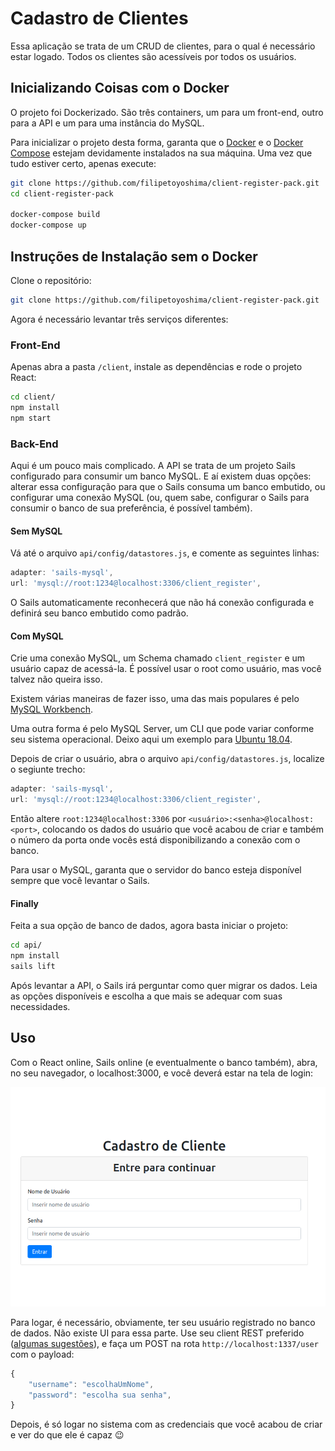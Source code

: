 # Cadastro de Clientes

Essa aplicação se trata de um CRUD de clientes, para o qual é necessário estar logado. Todos os clientes são acessíveis por todos os usuários.

## Inicializando Coisas com o Docker

O projeto foi Dockerizado. São três containers, um para um front-end, outro para a API e um para uma instância do MySQL.

Para inicializar o projeto desta forma, garanta que o [Docker](https://docs.docker.com/install/overview/) e o [Docker Compose](https://docs.docker.com/compose/) estejam devidamente instalados na sua máquina. Uma vez que tudo estiver certo, apenas execute:

```bash
git clone https://github.com/filipetoyoshima/client-register-pack.git
cd client-register-pack

docker-compose build
docker-compose up
```

## Instruções de Instalação sem o Docker

Clone o repositório:

```bash
git clone https://github.com/filipetoyoshima/client-register-pack.git
```

Agora é necessário levantar três serviços diferentes:

### Front-End

Apenas abra a pasta `/client`, instale as dependências e rode o projeto React:

```bash
cd client/
npm install
npm start
```

### Back-End

Aqui é um pouco mais complicado. A API se trata de um projeto Sails configurado para consumir um banco MySQL. E aí existem duas opções: alterar essa configuração para que o Sails consuma um banco embutido, ou configurar uma conexão MySQL (ou, quem sabe, configurar o Sails para consumir o banco de sua preferência, é possível também).

#### Sem MySQL

Vá até o arquivo `api/config/datastores.js`, e comente as seguintes linhas:

```js
adapter: 'sails-mysql',
url: 'mysql://root:1234@localhost:3306/client_register',
```

O Sails automaticamente reconhecerá que não há conexão configurada e definirá seu banco embutido como padrão.

#### Com MySQL

Crie uma conexão MySQL, um Schema chamado `client_register` e um usuário capaz de acessá-la. É possível usar o root como usuário, mas você talvez não queira isso.

Existem várias maneiras de fazer isso, uma das mais populares é pelo [MySQL Workbench](https://youtu.be/DCgRF4KOYIY).

Uma outra forma é pelo MySQL Server, um CLI que pode variar conforme seu sistema operacional. Deixo aqui um exemplo para [Ubuntu 18.04](https://www.digitalocean.com/community/tutorials/como-instalar-o-mysql-no-ubuntu-18-04-pt).

Depois de criar o usuário, abra o arquivo `api/config/datastores.js`, localize o segiunte trecho:

```js
adapter: 'sails-mysql',
url: 'mysql://root:1234@localhost:3306/client_register',
```

Então altere `root:1234@localhost:3306` por `<usuário>:<senha>@localhost:<port>`, colocando os dados do usuário que você acabou de criar e também o número da porta onde vocês está disponibilizando a conexão com o banco.

Para usar o MySQL, garanta que o servidor do banco esteja disponível sempre que você levantar o Sails.

#### Finally

Feita a sua opção de banco de dados, agora basta iniciar o projeto:

```bash
cd api/
npm install
sails lift
```

Após levantar a API, o Sails irá perguntar como quer migrar os dados. Leia as opções disponíveis e escolha a que mais se adequar com suas necessidades.

## Uso

Com o React online, Sails online (e eventualmente o banco também), abra, no seu navegador, o localhost:3000, e você deverá estar na tela de login:

![login image](docs/images/login.png)

Para logar, é necessário, obviamente, ter seu usuário registrado no banco de dados. Não existe UI para essa parte. Use seu client REST preferido ([algumas sugestões](https://www.slant.co/topics/7913/~rest-api-clients)), e faça um POST na rota `http://localhost:1337/user` com o payload:

```js
{
    "username": "escolhaUmNome",
    "password": "escolha sua senha",
}
```

Depois, é só logar no sistema com as credenciais que você acabou de criar e ver do que ele é capaz :wink: